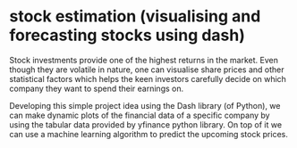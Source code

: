 # stock estimation (visualising and forecasting stocks using dash)

Stock investments provide one of the highest returns in the market. Even though they are volatile in nature, one can visualise share prices and other statistical factors which helps the keen investors carefully decide on which company they want to spend their earnings on.

Developing this simple project idea using the Dash library (of Python), we can make dynamic plots of the financial data of a specific company by using the tabular data provided by yfinance python library. On top of it we can use a machine learning algorithm to predict the upcoming stock prices.

